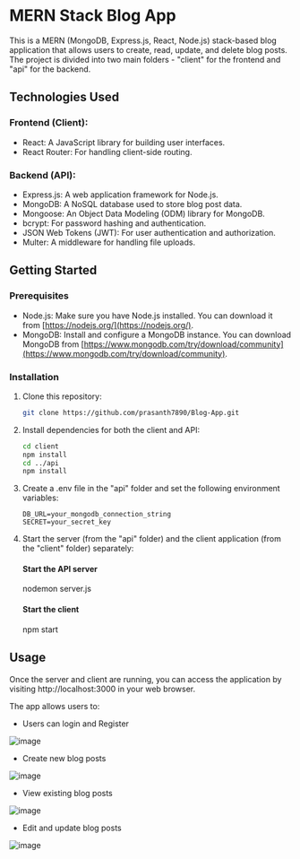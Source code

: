 # MERN Stack Blog App

This is a MERN (MongoDB, Express.js, React, Node.js) stack-based blog application that allows users to create, read, update, and delete blog posts. The project is divided into two main folders - "client" for the frontend and "api" for the backend.

## Technologies Used

### Frontend (Client):
- React: A JavaScript library for building user interfaces.
- React Router: For handling client-side routing.

### Backend (API):
- Express.js: A web application framework for Node.js.
- MongoDB: A NoSQL database used to store blog post data.
- Mongoose: An Object Data Modeling (ODM) library for MongoDB.
- bcrypt: For password hashing and authentication.
- JSON Web Tokens (JWT): For user authentication and authorization.
- Multer: A middleware for handling file uploads.

## Getting Started

### Prerequisites

- Node.js: Make sure you have Node.js installed. You can download it from [https://nodejs.org/](https://nodejs.org/).
- MongoDB: Install and configure a MongoDB instance. You can download MongoDB from [https://www.mongodb.com/try/download/community](https://www.mongodb.com/try/download/community).

### Installation

1. Clone this repository:

   ```bash
   git clone https://github.com/prasanth7890/Blog-App.git

2. Install dependencies for both the client and API:
    ```bash
    cd client
    npm install
    cd ../api
    npm install

3. Create a .env file in the "api" folder and set the following environment variables:

    ```
    DB_URL=your_mongodb_connection_string
    SECRET=your_secret_key

4. Start the server (from the "api" folder) and the client application (from the "client" folder) separately:

    #### Start the API server
    nodemon server.js

    #### Start the client
    npm start


## Usage

Once the server and client are running, you can access the application by visiting http://localhost:3000 in your web browser.

The app allows users to:

   - Users can login and Register

   ![image](https://github.com/prasanth7890/Blog-App/assets/59390943/e8df02d4-96f0-4191-b24c-668330ff5d6b)

   - Create new blog posts

   ![image](https://github.com/prasanth7890/Blog-App/assets/59390943/29eeac82-81ce-4dcc-80a0-331312c3e6fc)

   - View existing blog posts

   ![image](https://github.com/prasanth7890/Blog-App/assets/59390943/e272b802-e222-46f1-9472-5a967aab9f42)

   - Edit and update blog posts

   ![image](https://github.com/prasanth7890/Blog-App/assets/59390943/e27f5ee8-cc3a-4bd1-83b8-9c4cc46f53cb)
   
